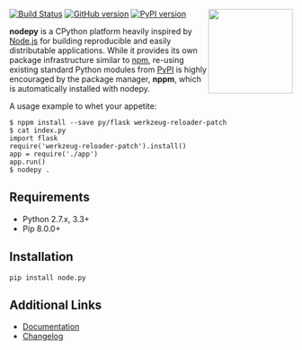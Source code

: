 <img src="https://i.imgur.com/IfmOKFI.png" align="right" width="150px"></img>

[![Build Status](https://travis-ci.org/nodepy/nodepy.svg?branch=master)](https://travis-ci.org/nodepy/nodepy)
[![GitHub version](https://badge.fury.io/gh/nodepy%2Fnodepy.svg)](https://badge.fury.io/gh/nodepy%2Fnodepy)
[![PyPI version](https://badge.fury.io/py/node.py.svg)](https://badge.fury.io/py/node.py)

**nodepy** is a CPython platform heavily inspired by [Node.js] for building
reproducible and easily distributable applications. While it provides its own
package infrastructure similar to [npm], re-using existing standard Python
modules from [PyPI] is highly encouraged by the package manager, **nppm**,
which is automatically installed with nodepy.

A usage example to whet your appetite:

    $ nppm install --save py/flask werkzeug-reloader-patch 
    $ cat index.py
    import flask
    require('werkzeug-reloader-patch').install()
    app = require('./app')
    app.run()
    $ nodepy .

  [Node.js]: https://nodejs.org/
  [npm]: https://www.npmjs.com/
  [PyPI]: https://pypi.python.org/pypi
  [Pip]: https://pypi.python.org/pypi/pip
  [ppym.org]: https://ppym.org
  [Documentation]: https://nodepy.github.io/nodepy
  [Changelog]: docs/source/changelog.md

## Requirements

- Python 2.7.x, 3.3+
- Pip 8.0.0+

## Installation

    pip install node.py

## Additional Links

- [Documentation]
- [Changelog]
